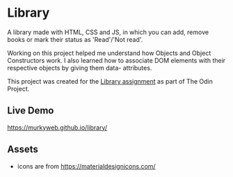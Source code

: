 # Library

A library made with HTML, CSS and JS, in which you can add, remove books or mark their status as 'Read'/'Not read'.

Working on this project helped me understand how Objects and Object Constructors work. I also learned how to associate DOM elements with their respective objects by giving them data- attributes.

This project was created for the [Library assignment](https://www.theodinproject.com/lessons/node-path-javascript-library) as part of The Odin Project.

## Live Demo

https://murkyweb.github.io/library/

## Assets

* icons are from https://materialdesignicons.com/
